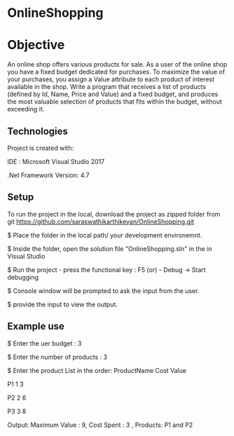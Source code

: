 # OnlineShopping

# Objective
An online shop offers various products for sale. 
As a user of the online shop you have a fixed budget dedicated for purchases. 
To maximize the value of your purchases, you assign a Value attribute to each product of interest available in the shop. 
Write a program that receives a list of products (defined by Id, Name, Price and Value) and a fixed budget, and produces the most valuable selection of products that fits within the budget, without exceeding it. 

## Technologies
Project is created with:

 IDE : Microsoft Visual Studio 2017 
 
.Net Framework Version: 4.7

## Setup
To run the project in the local, download the project as zipped folder from git
https://github.com/saraswathikarthikeyan/OnlineShopping.git

$ Place the folder in the local path/ your development environemnt.

$ Inside the folder, open the solution file "OnlineShopping.sln" in the in Visual Studio 

$ Run the project - press the functional key : F5 (or)
                  - Debug -> Start debugging
                  
$ Console window will be prompted to ask the input from the user.

$ provide the input to view the output.

## Example use
$ Enter the uer budget : 3

$ Enter the number of products : 3

$ Enter the product List in the order: ProductName Cost Value

P1 1 3

P2 2 6

P3 3 8

Output: Maximum Value : 9, Cost Spent : 3 , Products: P1 and P2


